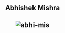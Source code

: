 

<h2 align="center">Abhishek Mishra<h2>

<p align = "center"><img align="center" src="https://github-readme-streak-stats.herokuapp.com/?user=abhi-mis&" alt="abhi-mis" /></p>




